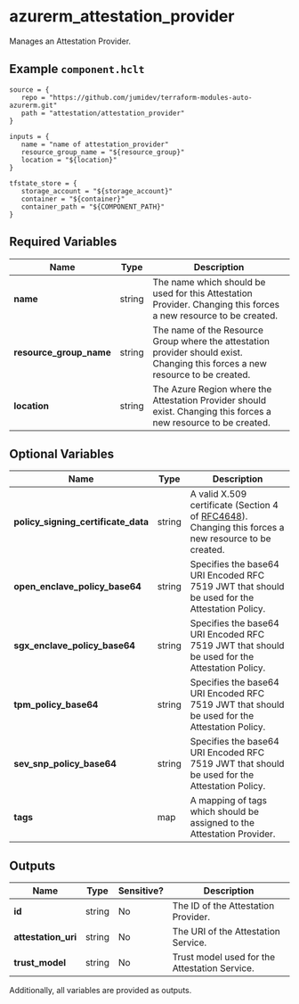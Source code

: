 # azurerm_attestation_provider

Manages an Attestation Provider.

## Example `component.hclt`

```hcl
source = {
   repo = "https://github.com/jumidev/terraform-modules-auto-azurerm.git"   
   path = "attestation/attestation_provider"   
}

inputs = {
   name = "name of attestation_provider"   
   resource_group_name = "${resource_group}"   
   location = "${location}"   
}

tfstate_store = {
   storage_account = "${storage_account}"   
   container = "${container}"   
   container_path = "${COMPONENT_PATH}"   
}

```

## Required Variables

| Name | Type |  Description |
| ---- | --------- |  ----------- |
| **name** | string |  The name which should be used for this Attestation Provider. Changing this forces a new resource to be created. | 
| **resource_group_name** | string |  The name of the Resource Group where the attestation provider should exist. Changing this forces a new resource to be created. | 
| **location** | string |  The Azure Region where the Attestation Provider should exist. Changing this forces a new resource to be created. | 

## Optional Variables

| Name | Type |  Description |
| ---- | --------- |  ----------- |
| **policy_signing_certificate_data** | string |  A valid X.509 certificate (Section 4 of [RFC4648](https://tools.ietf.org/html/rfc4648)). Changing this forces a new resource to be created. | 
| **open_enclave_policy_base64** | string |  Specifies the base64 URI Encoded RFC 7519 JWT that should be used for the Attestation Policy. | 
| **sgx_enclave_policy_base64** | string |  Specifies the base64 URI Encoded RFC 7519 JWT that should be used for the Attestation Policy. | 
| **tpm_policy_base64** | string |  Specifies the base64 URI Encoded RFC 7519 JWT that should be used for the Attestation Policy. | 
| **sev_snp_policy_base64** | string |  Specifies the base64 URI Encoded RFC 7519 JWT that should be used for the Attestation Policy. | 
| **tags** | map |  A mapping of tags which should be assigned to the Attestation Provider. | 



## Outputs

| Name | Type | Sensitive? | Description |
| ---- | ---- | --------- | --------- |
| **id** | string | No  | The ID of the Attestation Provider. | 
| **attestation_uri** | string | No  | The URI of the Attestation Service. | 
| **trust_model** | string | No  | Trust model used for the Attestation Service. | 

Additionally, all variables are provided as outputs.
